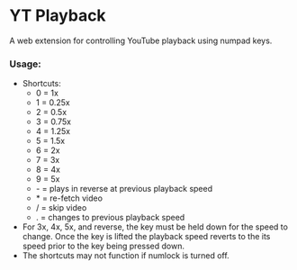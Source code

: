 # YT Playback

A web extension for controlling YouTube playback using numpad keys.

### Usage:

- Shortcuts:
  - 0 = 1x
  - 1 = 0.25x
  - 2 = 0.5x
  - 3 = 0.75x
  - 4 = 1.25x
  - 5 = 1.5x
  - 6 = 2x
  - 7 = 3x
  - 8 = 4x
  - 9 = 5x
  - \- = plays in reverse at previous playback speed
  - \* = re-fetch video
  - / = skip video
  - . = changes to previous playback speed
- For 3x, 4x, 5x, and reverse, the key must be held down for the speed to change. Once the key is lifted the playback speed reverts to the its speed prior to the key being pressed down.
- The shortcuts may not function if numlock is turned off.
